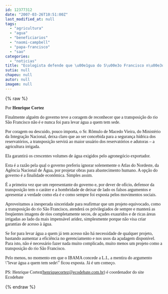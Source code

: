 ```yaml
---
id: 12377312
date: "2007-03-26T10:51:00Z"
last_modified_at: null
tags:
  - "agricultura"
  - "agua"
  - "beneficiarios"
  - "naomi-campbell"
  - "papa-francisco"
  - "sao"
categories:
  - "noticias"
title: "Ecologista defende que \u00e1gua do S\u00e3o Francisco n\u00e3o pode beneficiar agricultura irrigada"
sutia: null
chapeu: null
autor: null
imagem: null
---
```

{% raw %}
<p><P><FONT face=Verdana>Por <STRONG>Henrique Cortez</STRONG></FONT></P></p>
<p><P><FONT face=Verdana>Finalmente alguém do governo teve a coragem de reconhecer que a transposição do rio São Francisco não é e nunca foi para levar água a quem tem sede.</FONT></P></p>
<p><P><FONT face=Verdana>Por coragem ou descuido, pouco importa, o Sr. Rômulo de Macedo Vieira, do Ministério da Integração Nacional, deixa claro que ao ser concebida para a segurança hídrica dos reservatórios, a transposição servirá ao maior usuário dos reservatórios e adutoras – a agricultura irrigada. </FONT></P></p>
<p><P><FONT face=Verdana>Ela garantirá os crescentes volumes de água exigidos pelo agronegócio exportador.</FONT></P></p>
<p><P><FONT face=Verdana>Esta é a razão pela qual o governo preferiu ignorar solenemente o Atlas do Nordeste, da Agência Nacional de Água, por projetar obras para abastecimento humano. A opção do governo é a finalidade econômica. Simples assim.</FONT></P></p>
<p><P><FONT face=Verdana>É a primeira vez que um representante do governo e, por dever de ofício, defensor da transposição tem o caráter e a hombridade de deixar de lado os falsos argumentos e apresentar a verdade como ela é e como sempre foi exposta pelos movimentos sociais.</FONT></P></p>
<p><P><FONT face=Verdana>Aproveitamos a inesperada sinceridade para reafirmar que um projeto equivocado, como a transposição do rio São Francisco, atenderá os privilegiados de sempre e manterá as freqüentes imagens de rios completamente secos, de açudes exauridos e de ricas áreas irrigadas ao lado da mais impensável aridez, simplesmente porque não visa criar garantias de acesso à água.</FONT></P></p>
<p><P><FONT face=Verdana>Se for para levar água a quem já tem acesso não há necessidade de qualquer projeto, bastando aumentar a eficiência no gerenciamento e nos usos da açudagem disponível. Para isto, não é necessário fazer nada muito complicado, muito menos um projeto como a transposição do rio São Francisco.</FONT></P></p>
<p><P><FONT face=Verdana>Pelo menos, no momento em que o IBAMA concede a L.I., a mentira do argumento \"levar água a quem tem sede\" ficou exposta. Já é um começo.</FONT></P></p>
<p><P><FONT face=Verdana>PS: Henrique Cortez(</FONT><A href=\"mailto:henriquecortez@ecodebate.com.br\"><FONT face=Verdana>henriquecortez@ecodebate.com.br</FONT></A><FONT face=Verdana>) é coordenador do site Ecodebate<BR></FONT></P> </p>
{% endraw %}